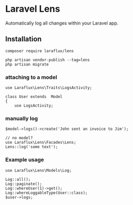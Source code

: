 # Laravel Lens
Automatically log all changes within your Laravel app.

## Installation
```
composer require laraflux/lens
```
```
php artisan vendor-publish --tag=lens
php artisan migrate
```
### attaching to a model
```
use Laraflux\Lens\Traits\LogsActivity;

class User extends  Model
{
    use LogsActivity;
```

### manually log
```
$model->logs()->create('John sent an invoice to Jim');

// no model?
use Laraflux\Lens\Facades\Lens;
Lens::log('some text');
```

### Example usage
```
use Laraflux\Lens\Models\Log;

Log::all();
Log::paginate();
Log::whereUser(1)->get();
Log::whereLoggableType(User::class);
$user->logs;
```
